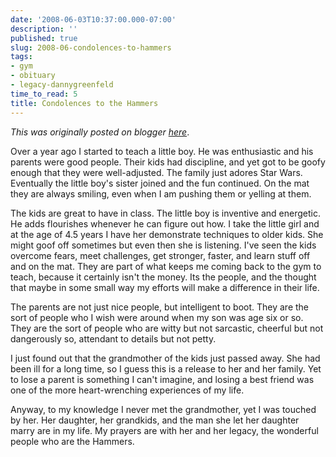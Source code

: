 ```yaml
---
date: '2008-06-03T10:37:00.000-07:00'
description: ''
published: true
slug: 2008-06-condolences-to-hammers
tags:
- gym
- obituary
- legacy-dannygreenfeld
time_to_read: 5
title: Condolences to the Hammers
---
```


*This was originally posted on blogger [here](https://dannygreenfeld.blogspot.com/2008/06/condolences-to-hammers.html)*.

Over a year ago I started to teach a little boy.  He was enthusiastic and his parents were good people.  Their kids had discipline, and yet got to be goofy enough that they were well-adjusted.  The family just adores Star Wars.  Eventually the little boy's sister joined and the fun continued.  On the mat they are always smiling, even when I am pushing them or yelling at them.

The kids are great to have in class.  The little boy is inventive and energetic.  He adds flourishes whenever he can figure out how.  I take the little girl and at the age of 4.5 years I have her demonstrate techniques to older kids.  She might goof off sometimes but even then she is listening.  I've seen the kids overcome fears, meet challenges, get stronger, faster, and learn stuff off and on the mat.  They are part of what keeps me coming back to the gym to teach, because it certainly isn't the money.  Its the people, and the thought that maybe in some small way my efforts will make a difference in their life.

The parents are not just nice people, but intelligent to boot.  They are the sort of people who I wish were around when my son was age six or so.  They are the sort of people who are witty but not sarcastic, cheerful but not dangerously so, attendant to details but not petty. 

I just found out that the grandmother of the kids just passed away.  She had been ill for a long time, so I guess this is a release to her and her family.  Yet to lose a parent is something I can't imagine, and losing a best friend was one of the more heart-wrenching experiences of my life. 

Anyway, to my knowledge I never met the grandmother, yet I was touched by her.  Her daughter, her grandkids, and the man she let her daughter marry are in my life.  My prayers are with her and her legacy, the wonderful people who are the Hammers.